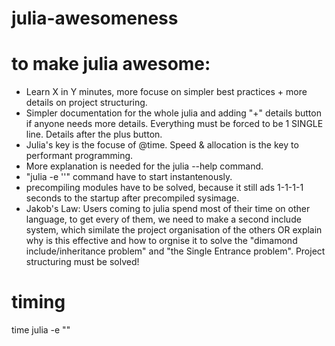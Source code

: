 # julia-awesomeness


# to make julia awesome:
 - Learn X in Y minutes, more focuse on simpler best practices + more details on project structuring. 
 - Simpler documentation for the whole julia and adding "+" details button if anyone needs more details. Everything must be forced to be 1 SINGLE line. Details after the plus button. 
 - Julia's key is the focuse of @time. Speed & allocation is the key to performant programming. 
 - More explanation is needed for the julia --help command. 
 - "julia -e ''" command have to start instantenously.
 - precompiling modules have to be solved, because it still ads 1-1-1-1 seconds to the startup after precompiled sysimage. 
 - Jakob's Law: Users coming to julia spend most of their time on other language, to get every of them, we need to make a second include system, which similate the project organisation of the others OR explain why is this effective and how to orgnise it to solve the "dimamond include/inheritance problem" and "the Single Entrance problem". Project structuring must be solved! 
 

# timing
time julia -e ""

 
 